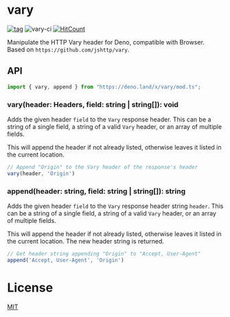 # vary

[![tag](https://img.shields.io/github/tag/ako-deno/vary.svg)](https://github.com/ako-deno/vary/tags)
![vary-ci](https://github.com/ako-deno/vary/workflows/vary-ci/badge.svg)
[![HitCount](http://hits.dwyl.com/ako-deno/vary.svg)](http://hits.dwyl.com/ako-deno/vary)

Manipulate the HTTP Vary header for Deno, compatible with Browser. Based on `https://github.com/jshttp/vary`.

## API

```js
import { vary, append } from "https://deno.land/x/vary/mod.ts";
```

### vary(header: Headers, field: string | string[]): void

Adds the given header `field` to the `Vary` response header.
This can be a string of a single field, a string of a valid `Vary`
header, or an array of multiple fields.

This will append the header if not already listed, otherwise leaves
it listed in the current location.

```js
// Append "Origin" to the Vary header of the response's header
vary(header, 'Origin')
```

### append(header: string, field: string | string[]): string

Adds the given header `field` to the `Vary` response header string `header`.
This can be a string of a single field, a string of a valid `Vary` header,
or an array of multiple fields.

This will append the header if not already listed, otherwise leaves
it listed in the current location. The new header string is returned.

```js
// Get header string appending "Origin" to "Accept, User-Agent"
append('Accept, User-Agent', 'Origin')
```

# License

[MIT](./LICENSE)
